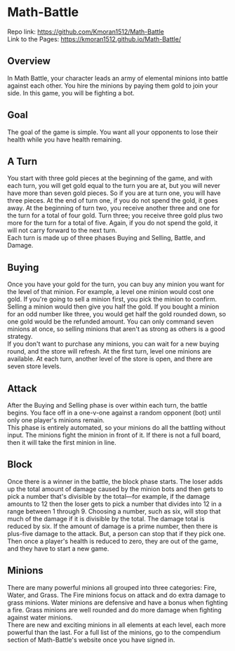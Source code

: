 # Math-Battle

Repo link: https://github.com/Kmoran1512/Math-Battle <br/>
Link to the Pages: https://kmoran1512.github.io/Math-Battle/

## Overview
  
  In Math Battle, your character leads an army of elemental minions into battle against each other. You hire the minions by paying them gold to join your side. In this game, you will be fighting a bot. 
  
## Goal
  
  The goal of the game is simple. You want all your opponents to lose their health while you have health remaining. 

## A Turn

  You start with three gold pieces at the beginning of the game, and with each turn, you will get gold equal to the turn you are at, but you will never have more than seven gold pieces.  So if you are at turn one, you will have three pieces. At the end of turn one, if you do not spend the gold, it goes away.  At the beginning of turn two, you receive another three and one for the turn for a total of four gold.  Turn three; you receive three gold plus two more for the turn for a total of five. Again, if you do not spend the gold, it will not carry forward to the next turn.<br/>
  Each turn is made up of three phases Buying and Selling, Battle, and Damage.

## Buying

 Once you have your gold for the turn, you can buy any minion you want for the level of that minion. For example, a level one minion would cost one gold. If you're going to sell a minion first, you pick the minion to confirm. Selling a minion would then give you half the gold. If you bought a minion for an odd number like three, you would get half the gold rounded down, so one gold would be the refunded amount. You can only command seven minions at once, so selling minions that aren't as strong as others is a good strategy.<br/>
  If you don't want to purchase any minions, you can wait for a new buying round, and the store will refresh. At the first turn, level one minions are available. At each turn, another level of the store is open, and there are seven store levels. 


## Attack

  After the Buying and Selling phase is over within each turn, the battle begins. You face off in a one-v-one against a random opponent (bot) until only one player's minions remain.<br/>
  This phase is entirely automated, so your minions do all the battling without input. The minions fight the minion in front of it. If there is not a full board, then it will take the first minion in line. 

## Block

  Once there is a winner in the battle, the block phase starts. The loser adds up the total amount of damage caused by the minion bots and then gets to pick a number that's divisible by the total—for example, if the damage amounts to 12 then the loser gets to pick a number that divides into 12 in a range between 1 through 9. Choosing a number, such as six, will stop that much of the damage if it is divisible by the total. The damage total is reduced by six. If the amount of damage is a prime number, then there is plus-five damage to the attack. But, a person can stop that if they pick one. Then once a player's health is reduced to zero, they are out of the game, and they have to start a new game.

## Minions

  There are many powerful minions all grouped into three categories: Fire, Water, and Grass. The Fire minions focus on attack and do extra damage to grass minions. Water minions are defensive and have a bonus when fighting a fire. Grass minions are well rounded and do more damage when fighting against water minions.<br/>
  There are new and exciting minions in all elements at each level, each more powerful than the last. For a full list of the minions, go to the compendium section of Math-Battle's website once you have signed in.
